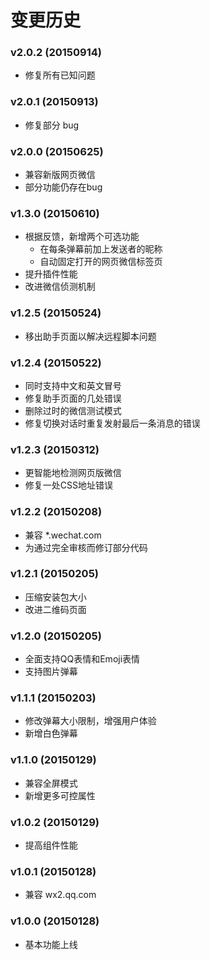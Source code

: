 # 变更历史

### v2.0.2 (20150914)

- 修复所有已知问题

### v2.0.1 (20150913)

- 修复部分 bug

### v2.0.0 (20150625)

- 兼容新版网页微信
- 部分功能仍存在bug

### v1.3.0 (20150610)

- 根据反馈，新增两个可选功能
  - 在每条弹幕前加上发送者的昵称
  - 自动固定打开的网页微信标签页
- 提升插件性能
- 改进微信侦测机制

### v1.2.5 (20150524)

- 移出助手页面以解决远程脚本问题

### v1.2.4 (20150522)

- 同时支持中文和英文冒号
- 修复助手页面的几处错误
- 删除过时的微信测试模式
- 修复切换对话时重复发射最后一条消息的错误

### v1.2.3 (20150312)

- 更智能地检测网页版微信
- 修复一处CSS地址错误

### v1.2.2 (20150208)

- 兼容 *.wechat.com
- 为通过完全审核而修订部分代码

### v1.2.1 (20150205)

- 压缩安装包大小
- 改进二维码页面

### v1.2.0 (20150205)

- 全面支持QQ表情和Emoji表情
- 支持图片弹幕

### v1.1.1 (20150203)

- 修改弹幕大小限制，增强用户体验
- 新增白色弹幕

### v1.1.0 (20150129)

- 兼容全屏模式
- 新增更多可控属性

### v1.0.2 (20150129)

- 提高组件性能

### v1.0.1 (20150128)

- 兼容 wx2.qq.com

### v1.0.0 (20150128)

- 基本功能上线
